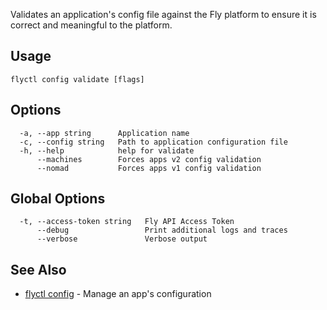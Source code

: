 Validates an application's config file against the Fly platform to
ensure it is correct and meaningful to the platform.

## Usage
~~~
flyctl config validate [flags]
~~~

## Options

~~~
  -a, --app string      Application name
  -c, --config string   Path to application configuration file
  -h, --help            help for validate
      --machines        Forces apps v2 config validation
      --nomad           Forces apps v1 config validation
~~~

## Global Options

~~~
  -t, --access-token string   Fly API Access Token
      --debug                 Print additional logs and traces
      --verbose               Verbose output
~~~

## See Also

* [flyctl config](/docs/flyctl/config/)	 - Manage an app's configuration

